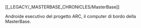 [[_LEGACY/_MASTERBASE_CHRONICLES/MasterBase]]

Androide esecutivo del progetto ARC, il computer di bordo della MasterBase.